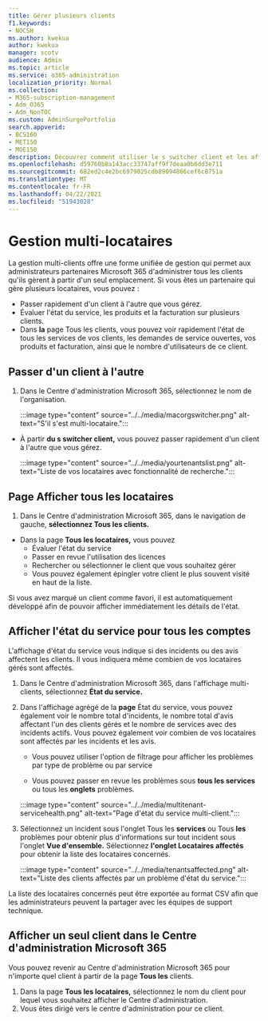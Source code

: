 ```yaml
---
title: Gérer plusieurs clients
f1.keywords:
- NOCSH
ms.author: kwekua
author: kwekua
manager: scotv
audience: Admin
ms.topic: article
ms.service: o365-administration
localization_priority: Normal
ms.collection:
- M365-subscription-management
- Adm_O365
- Adm_NonTOC
ms.custom: AdminSurgePortfolio
search.appverid:
- BCS160
- MET150
- MOE150
description: Découvrez comment utiliser le s switcher client et les affichages multi-locataires.
ms.openlocfilehash: d59760b8a143acc33747aff9f7deaa0b6dd3e711
ms.sourcegitcommit: 682ed2c4e2bc6979025cdb89094866cef6c8751a
ms.translationtype: MT
ms.contentlocale: fr-FR
ms.lasthandoff: 04/22/2021
ms.locfileid: "51943028"
---
```

# <a name="multi-tenant-management"></a>Gestion multi-locataires

La gestion multi-clients offre une forme unifiée de gestion qui permet aux administrateurs partenaires Microsoft 365 d'administrer tous les clients qu'ils gèrent à partir d'un seul emplacement. Si vous êtes un partenaire qui gère plusieurs locataires, vous pouvez :

- Passer rapidement d'un client à l'autre que vous gérez.
- Évaluer l'état du service, les produits et la facturation sur plusieurs clients.
- Dans **la** page Tous les clients, vous pouvez voir rapidement l'état de tous les services de vos clients, les demandes de service ouvertes, vos produits et facturation, ainsi que le nombre d'utilisateurs de ce client.

## <a name="move-between-tenants"></a>Passer d'un client à l'autre

1. Dans le Centre d'administration Microsoft 365, sélectionnez le nom de l'organisation.

    :::image type="content" source="../../media/macorgswitcher.png" alt-text="S'il s'est multi-locataire.":::

- À partir **du s switcher client,** vous pouvez passer rapidement d'un client à l'autre que vous gérez.

    :::image type="content" source="../../media/yourtenantslist.png" alt-text="Liste de vos locataires avec fonctionnalité de recherche.":::

## <a name="view-all-tenants-page"></a>Page Afficher tous les locataires

1. Dans le Centre d'administration Microsoft 365, dans le navigation de gauche, **sélectionnez Tous les clients.**
- Dans la page **Tous les locataires,** vous pouvez
  - Évaluer l'état du service
  - Passer en revue l'utilisation des licences
  - Rechercher ou sélectionner le client que vous souhaitez gérer
  - Vous pouvez également épingler votre client le plus souvent visité en haut de la liste.

Si vous avez marqué un client comme favori, il est automatiquement développé afin de pouvoir afficher immédiatement les détails de l'état.

## <a name="view-service-health-for-all-accounts"></a>Afficher l'état du service pour tous les comptes

L'affichage d'état du service vous indique si des incidents ou des avis affectent les clients. Il vous indiquera même combien de vos locataires gérés sont affectés.

1. Dans le Centre d'administration Microsoft 365, dans l'affichage multi-clients, sélectionnez **État du service.**
2. Dans l'affichage agrégé de la **page** État du service, vous pouvez également voir le nombre total d'incidents, le nombre total d'avis affectant l'un des clients gérés et le nombre de services avec des incidents actifs. Vous pouvez également voir combien de vos locataires sont affectés par les incidents et les avis.

    - Vous pouvez utiliser l'option de filtrage pour afficher les problèmes par type de problème ou par service

    - Vous pouvez passer en revue les problèmes sous **tous les services** ou tous les **onglets** problèmes.

    :::image type="content" source="../../media/multitenant-servicehealth.png" alt-text="Page d'état du service multi-client.":::
1. Sélectionnez un incident sous l'onglet Tous les **services** ou Tous **les** problèmes pour obtenir plus d'informations sur tout incident sous l'onglet **Vue d'ensemble.** Sélectionnez **l'onglet Locataires affectés** pour obtenir la liste des locataires concernés.

    :::image type="content" source="../../media/tenantsaffected.png" alt-text="Liste des clients affectés par un problème d'état du service.":::

La liste des locataires concernés peut être exportée au format CSV afin que les administrateurs peuvent la partager avec les équipes de support technique.

## <a name="view-a-single-tenant-in-the-microsoft-365-admin-center"></a>Afficher un seul client dans le Centre d'administration Microsoft 365

Vous pouvez revenir au Centre d'administration Microsoft 365 pour n'importe quel client à partir de la page **Tous les** clients.

1. Dans la page **Tous les locataires,** sélectionnez le nom du client pour lequel vous souhaitez afficher le Centre d'administration.
2. Vous êtes dirigé vers le centre d'administration pour ce client.